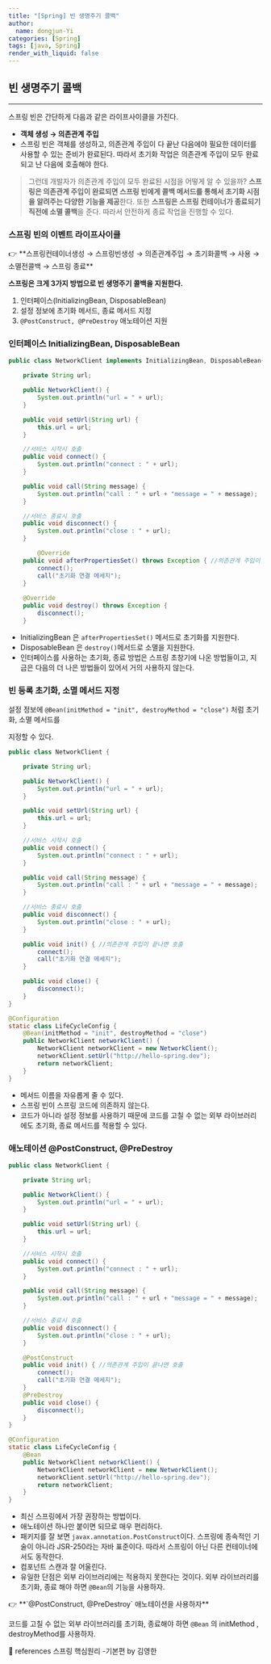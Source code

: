 ```yaml
---
title: "[Spring] 빈 생명주기 콜백"
author:
  name: dongjun-Yi
categories: [Spring]
tags: [java, Spring]
render_with_liquid: false
---
```

## **빈 생명주기 콜백**

---

스프링 빈은 간단하게 다음과 같은 라이프사이클을 가진다.

- **객체 생성 → 의존관계 주입**
- 스프링 빈은 객체를 생성하고, 의존관계 주입이 다 끝난 다음에야 필요한 데이터를 사용할 수 있는 준비가
완료된다. 따라서 초기화 작업은 의존관계 주입이 모두 완료되고 난 다음에 호출해야 한다.

> 그런데 개발자가 의존관계 주입이 모두 완료된 시점을 어떻게 알 수 있을까? **스프링은 의존관계 주입이 완료되면 스프링 빈에게 콜백 메서드를 통해서 초기화 시점을 알려주는 다양한 기능을 제공**한다. 또한 **스프링은 스프링 컨테이너가 종료되기 직전에 소멸 콜백**을 준다. 따라서 안전하게 종료 작업을 진행할 수 있다.
> 

### **스프링 빈의 이벤트 라이프사이클**

<aside>
👉 **스프링컨테이너생성 → 스프링빈생성 → 의존관계주입 → 초기화콜백 → 사용 → 소멸전콜백 → 스프링 종료**

</aside>

 **스프링은 크게 3가지 방법으로 빈 생명주기 콜백을 지원한다.**

1. 인터페이스(InitializingBean, DisposableBean)
2. 설정 정보에 초기화 메서드, 종료 메서드 지정
3. `@PostConstruct, @PreDestroy` 애노테이션 지원

### **인터페이스 InitializingBean, DisposableBean**

```java
public class NetworkClient implements InitializingBean, DisposableBean{

    private String url;

    public NetworkClient() {
        System.out.println("url = " + url);
    }

    public void setUrl(String url) {
        this.url = url;
    }

    //서비스 시작시 호출
    public void connect() {
        System.out.println("connect : " + url);
    }

    public void call(String message) {
        System.out.println("call : " + url + "message = " + message);
    }

    //서비스 종료시 호출
    public void disconnect() {
        System.out.println("close : " + url);
    }

		@Override
    public void afterPropertiesSet() throws Exception { //의존관계 주입이 끝나면 호출
        connect();
        call("초기화 연결 메세지");
    }
	
    @Override
    public void destroy() throws Exception {
        disconnect();
    }
```

- InitializingBean 은 `afterPropertiesSet()` 메서드로 초기화를 지원한다.
- DisposableBean 은 `destroy()`메서드로 소멸을 지원한다.
- 인터페이스를 사용하는 초기화, 종료 방법은 스프링 초창기에 나온 방법들이고, 지금은 다음의 더 나은 방법들이 있어서 거의 사용하지 않는다.

### **빈 등록 초기화, 소멸 메서드 지정**

설정 정보에 `@Bean(initMethod = "init", destroyMethod = "close")` 처럼 초기화, 소멸 메서드를

지정할 수 있다.

```java
public class NetworkClient {

    private String url;

    public NetworkClient() {
        System.out.println("url = " + url);
    }

    public void setUrl(String url) {
        this.url = url;
    }

    //서비스 시작시 호출
    public void connect() {
        System.out.println("connect : " + url);
    }

    public void call(String message) {
        System.out.println("call : " + url + "message = " + message);
    }

    //서비스 종료시 호출
    public void disconnect() {
        System.out.println("close : " + url);
    }

    public void init() { //의존관계 주입이 끝나면 호출
        connect();
        call("초기화 연결 메세지");
    }

    public void close() {
        disconnect();
    }
}
```

```java
@Configuration
static class LifeCycleConfig {
    @Bean(initMethod = "init", destroyMethod = "close")
    public NetworkClient networkClient() {
        NetworkClient networkClient = new NetworkClient();
        networkClient.setUrl("http://hello-spring.dev");
        return networkClient;
    }
}
```

- 메서드 이름을 자유롭게 줄 수 있다.
- 스프링 빈이 스프링 코드에 의존하지 않는다.
- 코드가 아니라 설정 정보를 사용하기 때문에 코드를 고칠 수 없는 외부 라이브러리에도 초기화, 종료
메서드를 적용할 수 있다.

### **애노테이션 @PostConstruct, @PreDestroy**

```java
public class NetworkClient {

    private String url;

    public NetworkClient() {
        System.out.println("url = " + url);
    }

    public void setUrl(String url) {
        this.url = url;
    }

    //서비스 시작시 호출
    public void connect() {
        System.out.println("connect : " + url);
    }

    public void call(String message) {
        System.out.println("call : " + url + "message = " + message);
    }

    //서비스 종료시 호출
    public void disconnect() {
        System.out.println("close : " + url);
    }

    @PostConstruct
    public void init() { //의존관계 주입이 끝나면 호출
        connect();
        call("초기화 연결 메세지");
    }
    @PreDestroy
    public void close() {
        disconnect();
    }
}
```

```java
@Configuration
static class LifeCycleConfig {
    @Bean
    public NetworkClient networkClient() {
        NetworkClient networkClient = new NetworkClient();
        networkClient.setUrl("http://hello-spring.dev");
        return networkClient;
    }
}
```

- 최신 스프링에서 가장 권장하는 방법이다.
- 애노테이션 하나만 붙이면 되므로 매우 편리하다.
- 패키지를 잘 보면 `javax.annotation.PostConstruct`이다. 스프링에 종속적인 기술이 아니라 JSR-250라는 자바 표준이다. 따라서 스프링이 아닌 다른 컨테이너에서도 동작한다.
- 컴포넌트 스캔과 잘 어울린다.
- 유일한 단점은 외부 라이브러리에는 적용하지 못한다는 것이다. 외부 라이브러리를 초기화, 종료 해야 하면
`@Bean`의 기능을 사용하자.

<aside>
👉 **`@PostConstruct, @PreDestroy` 애노테이션을 사용하자**

코드를 고칠 수 없는 외부 라이브러리를 초기화, 종료해야 하면 `@Bean` 의 initMethod , destroyMethod를 사용하자.

</aside>

<aside>
📖 references 스프링 핵심원리 -기본편 by 김영한

</aside>